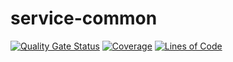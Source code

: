 # service-common
[![Quality Gate Status](https://sonarcloud.io/api/project_badges/measure?project=soat-tech-challenge_service-common&metric=alert_status)](https://sonarcloud.io/summary/new_code?id=soat-tech-challenge_service-common) [![Coverage](https://sonarcloud.io/api/project_badges/measure?project=soat-tech-challenge_service-common&metric=coverage)](https://sonarcloud.io/summary/new_code?id=soat-tech-challenge_service-common) [![Lines of Code](https://sonarcloud.io/api/project_badges/measure?project=soat-tech-challenge_service-common&metric=ncloc)](https://sonarcloud.io/summary/new_code?id=soat-tech-challenge_service-common)
